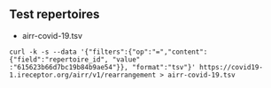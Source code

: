 Test repertoires
----------------

- airr-covid-19.tsv

```
curl -k -s --data '{"filters":{"op":"=","content":{"field":"repertoire_id", "value"
:"615623b66d7bc19b84b9ae54"}}, "format":"tsv"}' https://covid19-1.ireceptor.org/airr/v1/rearrangement > airr-covid-19.tsv
```
